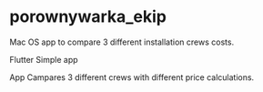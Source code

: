 # porownywarka_ekip

Mac OS app to compare 3 different installation crews costs.

Flutter Simple app

App Campares 3 different crews with different price calculations.



